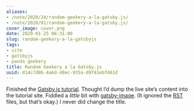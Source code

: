```yaml
---
aliases:
- /note/2020/24/random-geekery-a-la-gatsby.js/
- /note/2020/01/random-geekery-a-la-gatsby.js/
cover_image: cover.png
date: 2020-01-25 06:31:00
slug: random-geekery-a-la-gatsbyjs
tags:
- site
- gatsbyjs
- panda geekery
title: Random Geekery a la Gatsby.js
uuid: d14c7d86-4a6d-48ec-935a-d9741ebf461d
---
```


Finished the [Gatsby.js tutorial](https://www.gatsbyjs.org/tutorial/).
Thought I’d dump the live site’s content into the tutorial site. Fiddled
a *little* bit with
[gatsby-image](https://www.gatsbyjs.org/packages/gatsby-image/). (It
ignored the [RST](/tags/rst) files, but that’s okay.) I never did change
the title.